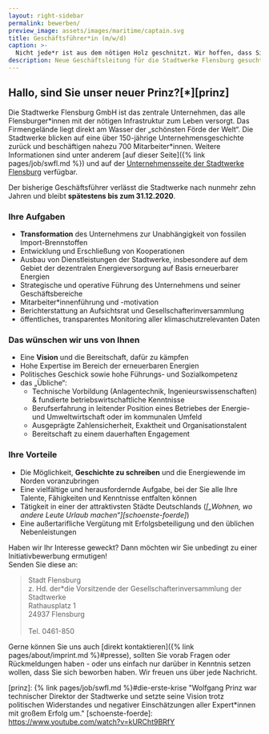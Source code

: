 ```yaml
---
layout: right-sidebar
permalink: bewerben/
preview_image: assets/images/maritime/captain.svg
title: Geschäftsführer*in (m/w/d)
caption: >-
  Nicht jede*r ist aus dem nötigen Holz geschnitzt. Wir hoffen, dass Sie es sind oder einen Menschen kennen, der es ist! Erhalten Sie hier einen Überblick über das Anforderungsprofil der höchstdotierten Stelle Flensburgs.
description: Neue Geschäftsleitung für die Stadtwerke Flensburg gesucht!
---
```


## Hallo, sind Sie unser neuer Prinz?[\*][prinz]

Die Stadtwerke Flensburg GmbH ist das zentrale Unternehmen, das alle Flensburger*innen mit der nötigen Infrastruktur zum Leben versorgt. Das Firmengelände liegt direkt am Wasser der „schönsten Förde der Welt“. Die Stadtwerke blicken auf eine über 150-jährige Unternehmensgeschichte zurück und beschäftigen nahezu 700 Mitarbeiter\*innen. Weitere Informationen sind unter anderem [auf dieser Seite]({% link pages/job/swfl.md %}) und auf der [Unternehmensseite der Stadtwerke Flensburg](https://www.stadtwerke-flensburg.de/unternehmen/ueber-uns/) verfügbar.

Der bisherige Geschäftsführer verlässt die Stadtwerke nach nunmehr zehn Jahren und bleibt **spätestens bis zum 31.12.2020**.

### Ihre Aufgaben

* **Transformation** des Unternehmens zur Unabhängigkeit von fossilen Import-Brennstoffen
* Entwicklung und Erschließung von Kooperationen 
* Ausbau von Dienstleistungen der Stadtwerke, insbesondere auf dem Gebiet der dezentralen Energieversorgung auf Basis erneuerbarer Energien 
* Strategische und operative Führung des Unternehmens und seiner Geschäftsbereiche
* Mitarbeiter\*innenführung und -motivation 
* Berichterstattung an Aufsichtsrat und Gesellschafterinversammlung
* öffentliches, transparentes Monitoring aller klimaschutzrelevanten Daten

### Das wünschen wir uns von Ihnen

* Eine **Vision** und die Bereitschaft, dafür zu kämpfen
* Hohe Expertise im Bereich der erneuerbaren Energien
* Politisches Geschick sowie hohe Führungs- und Sozialkompetenz
* das „Übliche“:
    * Technische Vorbildung (Anlagentechnik, Ingenieurswissenschaften) & fundierte betriebswirtschaftliche Kenntnisse
    * Berufserfahrung in leitender Position eines Betriebes der Energie- und Umweltwirtschaft oder im kommunalen Umfeld  
    * Ausgeprägte Zahlensicherheit, Exaktheit und Organisationstalent
    * Bereitschaft zu einem dauerhaften Engagement

### Ihre Vorteile

* Die Möglichkeit, **Geschichte zu schreiben** und die Energiewende im Norden voranzubringen
* Eine vielfältige und herausfordernde Aufgabe, bei der Sie alle Ihre Talente, Fähigkeiten und Kenntnisse entfalten können
* Tätigkeit in einer der attraktivsten Städte Deutschlands (*[„Wohnen, wo andere Leute Urlaub machen“][schoenste-foerde]*)
* Eine außertarifliche Vergütung mit Erfolgsbeteiligung und den üblichen Nebenleistungen

Haben wir Ihr Interesse geweckt? Dann möchten wir Sie unbedingt zu einer Initiativbewerbung ermutigen!  
Senden Sie diese an:

> Stadt Flensburg  
z. Hd. der\*die Vorsitzende der Gesellschafterinversammlung der Stadtwerke  
Rathausplatz 1  
24937 Flensburg<br>    
Tel. 0461-850

Gerne können Sie uns auch [direkt kontaktieren]({% link pages/about/imprint.md %}#presse), sollten Sie vorab Fragen oder Rückmeldungen haben - oder uns einfach nur darüber in Kenntnis setzen wollen, dass Sie sich beworben haben. Wir freuen uns über jede Nachricht.


  [prinz]: {% link pages/job/swfl.md %}#die-erste-krise "Wolfgang Prinz war technischer Direktor der Stadtwerke und setzte seine Vision trotz politischen Widerstandes und negativer Einschätzungen aller Expert*innen mit großem Erfolg um."
  [schoenste-foerde]: https://www.youtube.com/watch?v=kURCht9BRfY